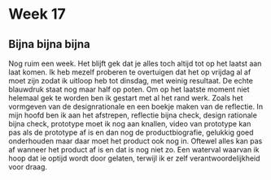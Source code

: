 # Week 17

## Bijna bijna bijna

Nog ruim een week. Het blijft gek dat je alles toch altijd tot op het laatst aan laat komen. Ik heb mezelf proberen te overtuigen dat het op vrijdag al af moet zijn zodat ik uitloop heb tot dinsdag, met weinig resultaat. De echte blauwdruk staat nog maar half op poten. Om op het laatste moment niet helemaal gek te worden ben ik gestart met al het rand werk. Zoals het vormgeven van de designrationale en een boekje maken van de reflectie. In mijn hoofd ben ik aan het afstrepen, reflectie bijna check, design rationale bijna check, prototype moet ik nog aan knallen, video van prototype kan pas als de prototype af is en dan nog de productbiografie, gelukkig goed onderhouden maar daar moet het product ook nog in. Oftewel alles kan pas af wanneer het product af is en dat is nog niet zo. Een waterval waarvan ik hoop dat ie optijd wordt door gelaten, terwijl ik er zelf verantwoordelijkheid voor draag.

